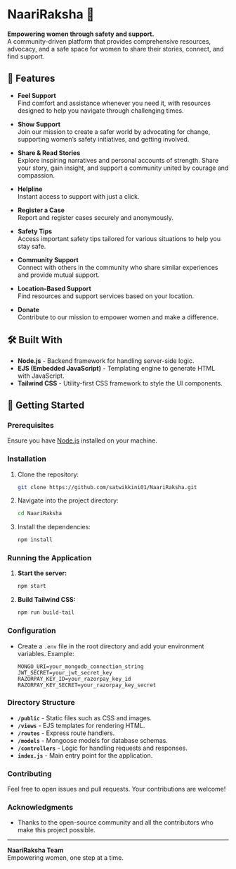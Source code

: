 # NaariRaksha 🌸

**Empowering women through safety and support.**  
A community-driven platform that provides comprehensive resources, advocacy, and a safe space for women to share their stories, connect, and find support.

## 🌟 Features

- **Feel Support**  
  Find comfort and assistance whenever you need it, with resources designed to help you navigate through challenging times.

- **Show Support**  
  Join our mission to create a safer world by advocating for change, supporting women’s safety initiatives, and getting involved.

- **Share & Read Stories**  
  Explore inspiring narratives and personal accounts of strength. Share your story, gain insight, and support a community united by courage and compassion.

- **Helpline**  
  Instant access to support with just a click.

- **Register a Case**  
  Report and register cases securely and anonymously.

- **Safety Tips**  
  Access important safety tips tailored for various situations to help you stay safe.

- **Community Support**  
  Connect with others in the community who share similar experiences and provide mutual support.

- **Location-Based Support**  
  Find resources and support services based on your location.

- **Donate**  
  Contribute to our mission to empower women and make a difference.

## 🛠️ Built With

- **Node.js** - Backend framework for handling server-side logic.
- **EJS (Embedded JavaScript)** - Templating engine to generate HTML with JavaScript.
- **Tailwind CSS** - Utility-first CSS framework to style the UI components.

## 🚀 Getting Started

### Prerequisites

Ensure you have [Node.js](https://nodejs.org/) installed on your machine.

### Installation

1. Clone the repository:
    ```bash
    git clone https://github.com/satwikkini01/NaariRaksha.git
    ```
2. Navigate into the project directory:
    ```bash
    cd NaariRaksha
    ```
3. Install the dependencies:
    ```bash
    npm install
    ```

### Running the Application

1. **Start the server:**
    ```bash
    npm start
    ```
2. **Build Tailwind CSS:**
    ```bash
    npm run build-tail
    ```

### Configuration

- Create a `.env` file in the root directory and add your environment variables. Example:
    ```plaintext
    MONGO_URI=your_mongodb_connection_string
    JWT_SECRET=your_jwt_secret_key
    RAZORPAY_KEY_ID=your_razorpay_key_id
    RAZORPAY_KEY_SECRET=your_razorpay_key_secret
    ```

### Directory Structure

- **`/public`** - Static files such as CSS and images.
- **`/views`** - EJS templates for rendering HTML.
- **`/routes`** - Express route handlers.
- **`/models`** - Mongoose models for database schemas.
- **`/controllers`** - Logic for handling requests and responses.
- **`index.js`** - Main entry point for the application.

### Contributing

Feel free to open issues and pull requests. Your contributions are welcome!


### Acknowledgments

- Thanks to the open-source community and all the contributors who make this project possible.

---

**NaariRaksha Team**  
Empowering women, one step at a time.
